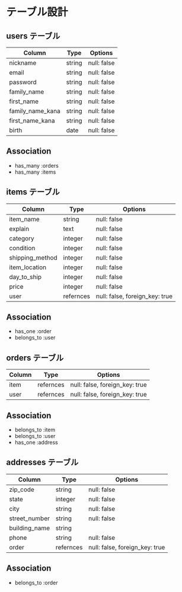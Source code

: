 # テーブル設計

## users テーブル

| Column            | Type   | Options     |
| ----------------- | ------ | ----------- |
| nickname          | string | null: false |
| email             | string | null: false |
| password          | string | null: false |
| family_name       | string | null: false |
| first_name        | string | null: false |
| family_name_kana  | string | null: false |
| first_name_kana   | string | null: false |
| birth             | date   | null: false |

## Association

- has_many :orders
- has_many :items


## items テーブル

| Column            | Type     | Options                         |
| ----------------- | -------- | ------------------------------- |
| item_name         | string   | null: false                     |
| explain           | text     | null: false                     |
| category          | integer  | null: false                     |
| condition         | integer  | null: false                     |
| shipping_method   | integer  | null: false
| item_location     | integer  | null: false                     |
| day_to_ship       | integer  | null: false                     |
| price             | integer  | null: false                     |
| user              | refernces| null: false, foreign_key: true  |

## Association

- has_one :order
- belongs_to :user


## orders テーブル

| Column            | Type     | Options                         |
| ----------------- | -------- | ------------------------------- |
| item              | refernces| null: false, foreign_key: true  |
| user              | refernces| null: false, foreign_key: true  |

## Association

- belongs_to :item
- belongs_to :user
- has_one :address


## addresses テーブル

| Column            | Type     | Options                         |
| ----------------- | -------- | ------------------------------- |
| zip_code          | string   | null: false                     |
| state             | integer  | null: false                     |
| city              | string   | null: false                     |
| street_number     | string   | null: false                     |
| building_name     | string   |                       　　　　　　|
| phone             | string   | null: false                     |
| order             | refernces| null: false, foreign_key: true  |

## Association

- belongs_to :order

